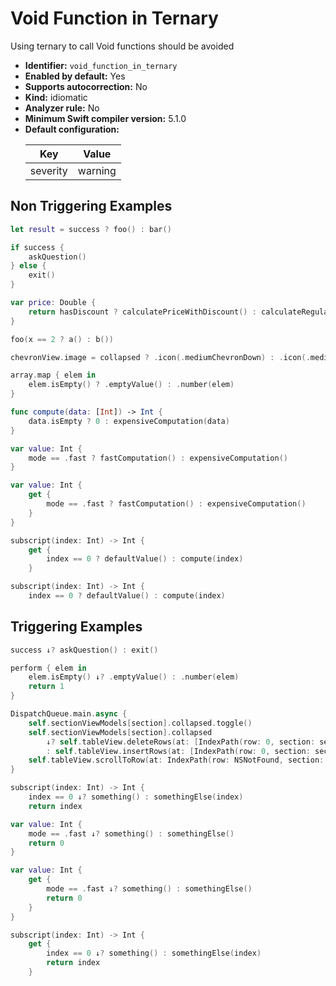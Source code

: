 # Void Function in Ternary

Using ternary to call Void functions should be avoided

* **Identifier:** `void_function_in_ternary`
* **Enabled by default:** Yes
* **Supports autocorrection:** No
* **Kind:** idiomatic
* **Analyzer rule:** No
* **Minimum Swift compiler version:** 5.1.0
* **Default configuration:**
  <table>
  <thead>
  <tr><th>Key</th><th>Value</th></tr>
  </thead>
  <tbody>
  <tr>
  <td>
  severity
  </td>
  <td>
  warning
  </td>
  </tr>
  </tbody>
  </table>

## Non Triggering Examples

```swift
let result = success ? foo() : bar()
```

```swift
if success {
    askQuestion()
} else {
    exit()
}
```

```swift
var price: Double {
    return hasDiscount ? calculatePriceWithDiscount() : calculateRegularPrice()
}
```

```swift
foo(x == 2 ? a() : b())
```

```swift
chevronView.image = collapsed ? .icon(.mediumChevronDown) : .icon(.mediumChevronUp)
```

```swift
array.map { elem in
    elem.isEmpty() ? .emptyValue() : .number(elem)
}
```

```swift
func compute(data: [Int]) -> Int {
    data.isEmpty ? 0 : expensiveComputation(data)
}
```

```swift
var value: Int {
    mode == .fast ? fastComputation() : expensiveComputation()
}
```

```swift
var value: Int {
    get {
        mode == .fast ? fastComputation() : expensiveComputation()
    }
}
```

```swift
subscript(index: Int) -> Int {
    get {
        index == 0 ? defaultValue() : compute(index)
    }
```

```swift
subscript(index: Int) -> Int {
    index == 0 ? defaultValue() : compute(index)
```

## Triggering Examples

```swift
success ↓? askQuestion() : exit()
```

```swift
perform { elem in
    elem.isEmpty() ↓? .emptyValue() : .number(elem)
    return 1
}
```

```swift
DispatchQueue.main.async {
    self.sectionViewModels[section].collapsed.toggle()
    self.sectionViewModels[section].collapsed
        ↓? self.tableView.deleteRows(at: [IndexPath(row: 0, section: section)], with: .automatic)
        : self.tableView.insertRows(at: [IndexPath(row: 0, section: section)], with: .automatic)
    self.tableView.scrollToRow(at: IndexPath(row: NSNotFound, section: section), at: .top, animated: true)
}
```

```swift
subscript(index: Int) -> Int {
    index == 0 ↓? something() : somethingElse(index)
    return index
```

```swift
var value: Int {
    mode == .fast ↓? something() : somethingElse()
    return 0
}
```

```swift
var value: Int {
    get {
        mode == .fast ↓? something() : somethingElse()
        return 0
    }
}
```

```swift
subscript(index: Int) -> Int {
    get {
        index == 0 ↓? something() : somethingElse(index)
        return index
    }
```